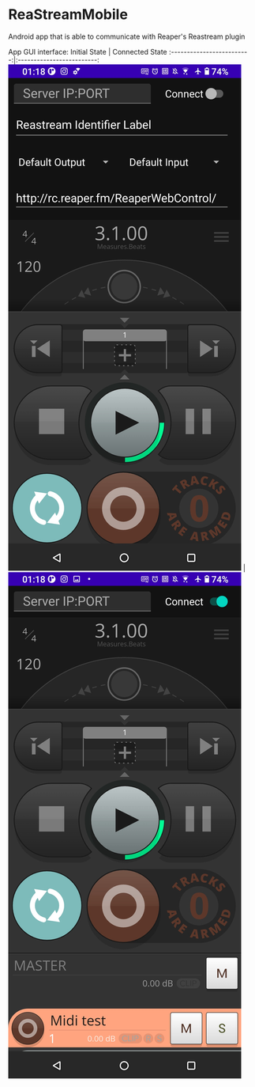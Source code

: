 # ReaStreamMobile

Android app that is able to communicate with Reaper's Reastream plugin


App GUI interface:
Initial State              |  Connected State
:-------------------------:|:-------------------------:
![plot1](./images/AppPreview1.jpg ) | ![plot2](./images/AppPreview2.jpg )
